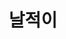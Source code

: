 ---
title: "날적이"
layout: category
permalink: /categories/blog/
author_profile: true
taxonomy: blog
sidebar:
    nav: "sidebar"


---